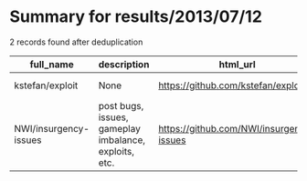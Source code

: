 
# Summary for results/2013/07/12
    
2 records found after deduplication

| full_name | description | html_url | matched_list | matched_count | pushed_at | size | stargazers_count | language | forks_count |
|-----------------------|-------------------------------------------------------|------------------------------------------|----------------|-----------------|---------------------------|--------|--------------------|------------|---------------|
| kstefan/exploit | None | https://github.com/kstefan/exploit | ['exploit'] | 1 | 2013-07-12 12:34:14+00:00 | 112 | 0 | PHP | 0 |
| NWI/insurgency-issues | post bugs, issues, gameplay imbalance, exploits, etc. | https://github.com/NWI/insurgency-issues | ['exploit'] | 1 | 2013-07-12 23:11:18+00:00 | 56 | 0 | | 0 |
